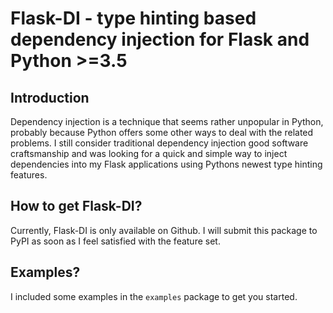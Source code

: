 Flask-DI - type hinting based dependency injection for Flask and Python >=3.5
==================================================================

Introduction
------------
Dependency injection is a technique that seems rather unpopular in Python, probably
because Python offers some other ways to deal with the related problems. I still
consider traditional dependency injection good software craftsmanship and was
looking for a quick and simple way to inject dependencies into my Flask applications using Pythons
newest type hinting features.

How to get Flask-DI?
--------------------
Currently, Flask-DI is only available on Github. I will submit this package to
PyPI as soon as I feel satisfied with the feature set.

Examples?
----------------------------
I included some examples in the `examples` package to get you started.